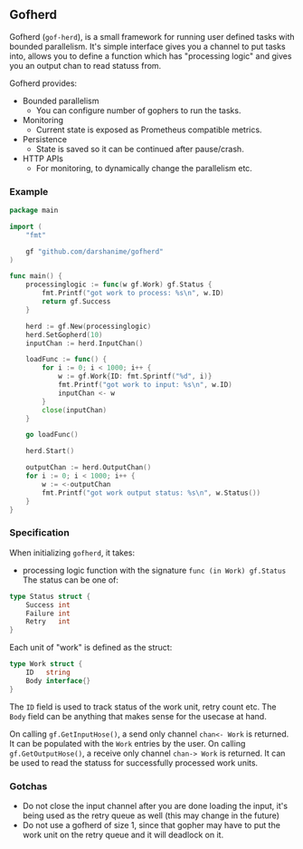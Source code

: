 ## Gofherd

Gofherd (`gof-herd`), is a small framework for running user defined tasks with bounded parallelism. It's simple interface gives you a channel to put tasks into, allows you to define a function which has "processing logic" and gives you an output chan to read statuss from.


Gofherd provides:
- Bounded parallelism
  - You can configure number of gophers to run the tasks.
- Monitoring
  - Current state is exposed as Prometheus compatible metrics.
- Persistence
  - State is saved so it can be continued after pause/crash.
- HTTP APIs
  - For monitoring, to dynamically change the parallelism etc.

### Example

```go
package main

import (
	"fmt"

	gf "github.com/darshanime/gofherd"
)

func main() {
	processinglogic := func(w gf.Work) gf.Status {
		fmt.Printf("got work to process: %s\n", w.ID)
		return gf.Success
	}

	herd := gf.New(processinglogic)
	herd.SetGopherd(10)
	inputChan := herd.InputChan()

	loadFunc := func() {
		for i := 0; i < 1000; i++ {
			w := gf.Work{ID: fmt.Sprintf("%d", i)}
			fmt.Printf("got work to input: %s\n", w.ID)
			inputChan <- w
		}
		close(inputChan)
	}

	go loadFunc()

	herd.Start()

	outputChan := herd.OutputChan()
	for i := 0; i < 1000; i++ {
		w := <-outputChan
		fmt.Printf("got work output status: %s\n", w.Status())
	}
}
```

### Specification

When initializing `gofherd`, it takes:

- processing logic function with the signature `func (in Work) gf.Status`
The status can be one of:
```go
type Status struct {
    Success int
    Failure int
    Retry   int
}
```

Each unit of "work" is defined as the struct:

```go
type Work struct {
    ID   string
    Body interface{}
}
```

The `ID` field is used to track status of the work unit, retry count etc.
The `Body` field can be anything that makes sense for the usecase at hand.

On calling `gf.GetInputHose()`, a send only channel `chan<- Work` is returned. It can be populated with the `Work` entries by the user.
On calling `gf.GetOutputHose()`, a receive only channel `chan-> Work` is returned. It can be used to read the statuss for successfully processed work units.

### Gotchas
- Do not close the input channel after you are done loading the input, it's being used as the retry queue as well (this may change in the future)
- Do not use a gofherd of size 1, since that gopher may have to put the work unit on the retry queue and it will deadlock on it.
